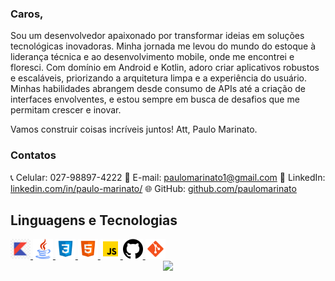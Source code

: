 ### Caros,

Sou um desenvolvedor apaixonado por transformar ideias em soluções tecnológicas inovadoras. Minha jornada me levou do mundo do estoque à liderança técnica e ao desenvolvimento mobile, onde me encontrei e floresci. Com domínio em Android e Kotlin, adoro criar aplicativos robustos e escaláveis, priorizando a arquitetura limpa e a experiência do usuário. Minhas habilidades abrangem desde consumo de APIs até a criação de interfaces envolventes, e estou sempre em busca de desafios que me permitam crescer e inovar.

Vamos construir coisas incríveis juntos!
Att,
Paulo Marinato.

### Contatos
📞 Celular: 027-98897-4222
📧 E-mail: paulomarinato1@gmail.com
💼 LinkedIn: [linkedin.com/in/paulo-marinato/](https://www.linkedin.com/in/paulo-marinato/)
🌐 GitHub: [github.com/paulomarinato](https://github.com/paulomarinato)


## Linguagens e Tecnologias


<a href="https://developer.mozilla.org/pt-BR/docs/Web/HTML" target="_blank" rel="noreferrer">
<img src="./images/Kotlin.jpg" width="32" height="32" />
</a>

<a href="https://developer.mozilla.org/pt-BR/docs/Web/HTML" target="_blank" rel="noreferrer">
<img src="./images/java.png" width="32" height="32" />
</a>

<a href="https://developer.mozilla.org/pt-BR/docs/Web/CSS" target="_blank" rel="noreferrer">
<img src="./images/css3.svg" width="32" height="32" />
</a>

<a href="https://developer.mozilla.org/pt-BR/docs/Web/HTML" target="_blank" rel="noreferrer">
<img src="./images/html-5.svg" width="32" height="32" />
</a>

<a href="https://www.javascript.com" target="_blank" rel="noreferrer">
<img src="./images/javascript.svg" width="32" height="32" />
</a>

<a href="https://git-scm.com" target="_blank" rel="noreferrer">
<img src="./images/GitHub2.png" width="32" height="32" />
</a>

<a href="https://git-scm.com" target="_blank" rel="noreferrer">
<img src="./images/git.svg" width="32" height="32" />
</a>



<div align='center'>
<a height="140em" href="http://www.github.com/paulomarinato"><img src="https://github-readme-streak-stats.herokuapp.com/?user=paulomarinato&stroke=2ea043&background=171717&ring=3382ed&fire=ff6347&currStreakNum=0bd967&currStreakLabel=3382ed&sideNums=0bd967&sideLabels=3382ed&dates=0bd967&hide_border=true" /></a>
</div>
